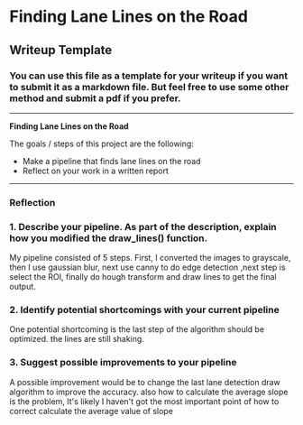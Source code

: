 # **Finding Lane Lines on the Road** 

## Writeup Template

### You can use this file as a template for your writeup if you want to submit it as a markdown file. But feel free to use some other method and submit a pdf if you prefer.

---

**Finding Lane Lines on the Road**

The goals / steps of this project are the following:
* Make a pipeline that finds lane lines on the road
* Reflect on your work in a written report


[//]: # (Image References)

[image1]: ./examples/grayscale.jpg "Grayscale"

---

### Reflection

### 1. Describe your pipeline. As part of the description, explain how you modified the draw_lines() function.

My pipeline consisted of 5 steps. First, I converted the images to grayscale, then I use gaussian blur, next use canny to do edge detection
,next step is select the ROI, finally do hough transform and draw lines to get the final output.



### 2. Identify potential shortcomings with your current pipeline


One potential shortcoming is the last step of the algorithm should be optimized. the lines are still shaking.


### 3. Suggest possible improvements to your pipeline

A possible improvement would be to change the last lane detection draw algorithm to improve the accuracy.
also how to calculate the average slope is the problem, It's likely I haven't got the most important point of how to correct calculate the average value of slope 



